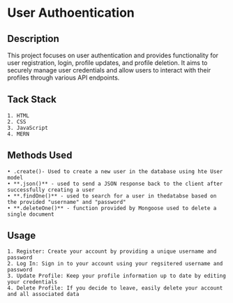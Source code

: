 # User Authoentication

## Description 
This project focuses on user authentication and provides functionality for user registration, login, profile updates, and profile deletion. It aims to securely manage user credentials and allow users to interact with their profiles through various API endpoints. 

## Tack Stack 
    1. HTML
    2. CSS
    3. JavaScript 
    4. MERN 

## Methods Used 
    • .create()- Used to create a new user in the database using hte User model 
    • **.json()** - used to send a JSON response back to the client after successfully creating a user 
    • **.findOne()** - used to search for a user in thedatabse based on the provided "username" and "password" 
    • **.deleteOne()** - function provided by Mongoose used to delete a single document

## Usage 
    1. Register: Create your account by providing a unique username and password 
    2. Log In: Sign in to your account using your regsitered username and password 
    3. Update Profile: Keep your profile information up to date by editing your credentials 
    4. Delete Profile: If you decide to leave, easily delete your account and all associated data 